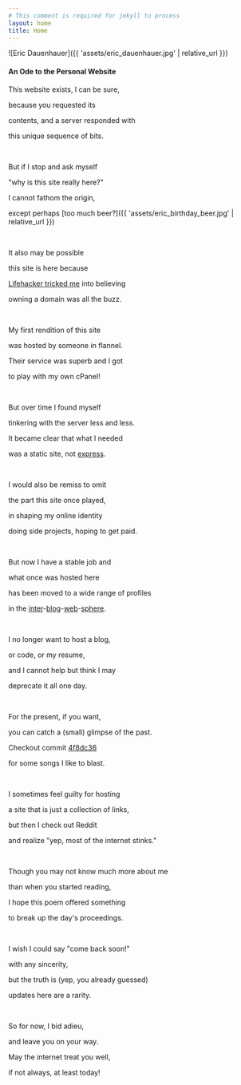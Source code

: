 ```yaml
---
# This comment is required for jekyll to process
layout: home
title: Home
---
```


<span class="img--home">
![Eric Dauenhauer]({{ 'assets/eric_dauenhauer.jpg' | relative_url }})
</span>

#### An Ode to the Personal Website

This website exists, I can be sure,

because you requested its

contents, and a server responded with

this unique sequence of bits.

<br />

But if I stop and ask myself

"why is this site really here?"

I cannot fathom the origin,

except perhaps [too much beer?]({{ 'assets/eric_birthday_beer.jpg' | relative_url }})

<br />

It also may be possible

this site is here because

[Lifehacker tricked me](https://lifehacker.com/5958893/why-its-worth-it-to-purchase-your-own-domain-name) into believing

owning a domain was all the buzz.

<!-- <br />

Yet the real answer may not be

quite so clean and facile.

There was a time I wanted a site

~to practice web development.~ -->

<br />

My first rendition of this site

was hosted by someone in flannel.

Their service was superb and I got

to play with my own cPanel!

<br />

But over time I found myself

tinkering with the server less and less.

It became clear that what I needed

was a static site, not [express](https://www.npmjs.com/package/express).

<br />

I would also be remiss to omit

the part this site once played,

in shaping my online identity

doing side projects, hoping to get paid.

<br />

But now I have a stable job and

what once was hosted here

has been moved to a wide range of profiles

in the [inter]-[blog]-[web]-[sphere].

[inter]: https://github.com/ericyd
[blog]: https://bitbucket.org/ericyd/
[web]: https://soundcloud.com/ericyd
[sphere]: https://www.linkedin.com/in/ericdauenhauer/

<!-- <br />

As I make this shift to static site

(hosted with love by Github)

It makes me contemplate why at all

~I keep the site online~ -->

<br />

I no longer want to host a blog,

or code, or my resume,

and I cannot help but think I may

deprecate it all one day.

<br />

For the present, if you want,

you can catch a (small) glimpse of the past.

Checkout commit [4f8dc36](https://github.com/ericyd/ericyd.github.io/blob/4f8dc36550ec1d2c8e68a44071070fd74ca0fcd9/index.md)

for some songs I like to blast.

<br />

I sometimes feel guilty for hosting

a site that is just a collection of links,

but then I check out Reddit

and realize "yep, most of the internet stinks."

<br />

Though you may not know much more about me

than when you started reading,

I hope this poem offered something

to break up the day's proceedings.

<br />

I wish I could say "come back soon!"

with any sincerity,

but the truth is (yep, you already guessed)

updates here are a rarity.

<br />

So for now, I bid adieu,

and leave you on your way.

May the internet treat you well,

if not always, at least today!
